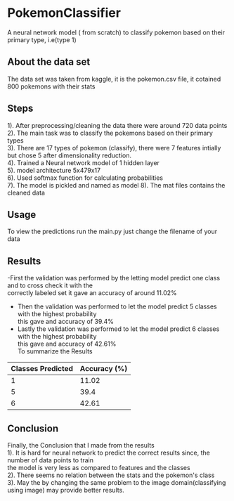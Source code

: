 # PokemonClassifier
A neural network model ( from scratch) to classify pokemon based on their primary type, i.e(type 1)

## About the data set
The data set was taken from kaggle, it is the pokemon.csv file, it cotained 800 pokemons with their stats  

## Steps
1). After preprocessing/cleaning the data there were around 720 data points  
2). The main task was to classify the pokemons based on their primary types  
3). There are 17 types of pokemon (classify), there were 7 features intially but chose 5 after dimensionality reduction.  
4). Trained a Neural network model of 1 hidden layer  
5). model architecture 5x479x17  
6). Used softmax function for calculating probabilities  
7). The model is pickled and named as model
8). The mat files contains the cleaned data  

## Usage
To view the predictions run the main.py just change the filename of your data  

## Results

-First the validation was performed by the letting model predict one class and to cross check it with the  
correctly labeled set it gave an accuracy of around 11.02%  
- Then the validation was performed to let the model predict 5 classes with the highest probability  
this gave and accuracy of 39.4%  
- Lastly the validation was performed to let the model predict 6 classes with the highest probability  
this gave and accuracy of 42.61%  
To summarize the Results  

| Classes Predicted  	| Accuracy (%) 	|  
|--------------------	|--------------	|  
| 1                  	| 11.02        	|  
| 5                  	| 39.4         	|  
| 6                  	| 42.61        	|  

## Conclusion
Finally, the Conclusion that I made from the results    
1). It is hard for neural network to predict the correct results since, the number of data points to train  
the model is very less as compared to features and the classes  
2). There seems no relation between the stats and the pokemon's class  
3). May the by changing the same problem to the image domain(classifying using image) may provide better   results.
